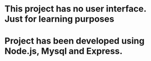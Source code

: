 # This project has no user interface. Just for learning purposes
# Project has been developed using Node.js, Mysql and Express.
